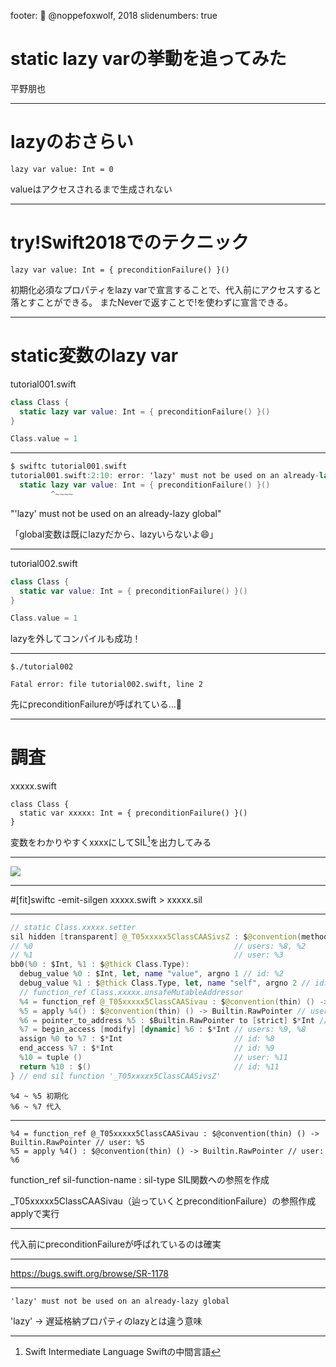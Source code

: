 footer: 🦊 @noppefoxwolf, 2018
slidenumbers: true

# static lazy varの挙動を追ってみた
平野朋也

---

# lazyのおさらい

```
lazy var value: Int = 0
```

valueはアクセスされるまで生成されない

---

# try!Swift2018でのテクニック

```
lazy var value: Int = { preconditionFailure() }()
```

初期化必須なプロパティをlazy varで宣言することで、代入前にアクセスすると落とすことができる。
またNeverで返すことで!を使わずに宣言できる。

---

# static変数のlazy var

tutorial001.swift

```swift
class Class {
  static lazy var value: Int = { preconditionFailure() }()
}

Class.value = 1
```

---


```swift
$ swiftc tutorial001.swift
tutorial001.swift:2:10: error: 'lazy' must not be used on an already-lazy global
  static lazy var value: Int = { preconditionFailure() }()
         ^~~~~
```

"'lazy' must not be used on an already-lazy global"

「global変数は既にlazyだから、lazyいらないよ😄」

---

tutorial002.swift

```swift
class Class {
  static var value: Int = { preconditionFailure() }()
}

Class.value = 1
```

lazyを外してコンパイルも成功！

---

`$./tutorial002`

```
Fatal error: file tutorial002.swift, line 2
```

先にpreconditionFailureが呼ばれている…👿

---

# 調査

xxxxx.swift

```
class Class {
  static var xxxxx: Int = { preconditionFailure() }()
}
```

変数をわかりやすくxxxxにしてSIL[^1]を出力してみる

[^1]:Swift Intermediate Language Swiftの中間言語

---

![](https://image.slidesharecdn.com/sil-lt-180301031153/95/sil-for-first-time-leaners-12-638.jpg?cb=1519873967)

---

#[fit]swiftc -emit-silgen xxxxx.swift > xxxxx.sil

---

```swift
// static Class.xxxxx.setter
sil hidden [transparent] @_T05xxxxx5ClassCAASivsZ : $@convention(method) (Int, @thick Class.Type) -> () {
// %0                                             // users: %8, %2
// %1                                             // user: %3
bb0(%0 : $Int, %1 : $@thick Class.Type):
  debug_value %0 : $Int, let, name "value", argno 1 // id: %2
  debug_value %1 : $@thick Class.Type, let, name "self", argno 2 // id: %3
  // function_ref Class.xxxxx.unsafeMutableAddressor
  %4 = function_ref @_T05xxxxx5ClassCAASivau : $@convention(thin) () -> Builtin.RawPointer // user: %5
  %5 = apply %4() : $@convention(thin) () -> Builtin.RawPointer // user: %6
  %6 = pointer_to_address %5 : $Builtin.RawPointer to [strict] $*Int // user: %7
  %7 = begin_access [modify] [dynamic] %6 : $*Int // users: %9, %8
  assign %0 to %7 : $*Int                         // id: %8
  end_access %7 : $*Int                           // id: %9
  %10 = tuple ()                                  // user: %11
  return %10 : $()                                // id: %11
} // end sil function '_T05xxxxx5ClassCAASivsZ'
```

```
%4 ~ %5 初期化
%6 ~ %7 代入
```

---

```
%4 = function_ref @_T05xxxxx5ClassCAASivau : $@convention(thin) () -> Builtin.RawPointer // user: %5
%5 = apply %4() : $@convention(thin) () -> Builtin.RawPointer // user: %6
```

function_ref sil-function-name : sil-type SIL関数への参照を作成

_T05xxxxx5ClassCAASivau（辿っていくとpreconditionFailure）の参照作成
applyで実行

---

代入前にpreconditionFailureが呼ばれているのは確実

---

https://bugs.swift.org/browse/SR-1178

---

`'lazy' must not be used on an already-lazy global`

'lazy' -> 遅延格納プロパティのlazyとは違う意味
